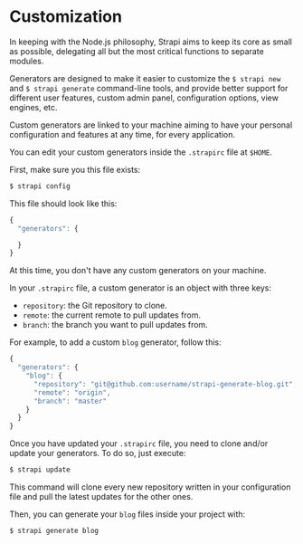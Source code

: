 # Customization

In keeping with the Node.js philosophy, Strapi aims to keep its core as small
as possible, delegating all but the most critical functions to separate modules.

Generators are designed to make it easier to customize the `$ strapi new`
and `$ strapi generate` command-line tools, and provide better support
for different user features, custom admin panel, configuration options,
view engines, etc.

Custom generators are linked to your machine aiming to have your personal
configuration and features at any time, for every application.

You can edit your custom generators inside the `.strapirc` file at `$HOME`.

First, make sure you this file exists:

```bash
$ strapi config
```

This file should look like this:

```js
{
  "generators": {

  }
}
```

At this time, you don't have any custom generators on your machine.

In your `.strapirc` file, a custom generator is an object with three keys:

- `repository`: the Git repository to clone.
- `remote`: the current remote to pull updates from.
- `branch`: the branch you want to pull updates from.

For example, to add a custom `blog` generator, follow this:

```js
{
  "generators": {
    "blog": {
      "repository": "git@github.com:username/strapi-generate-blog.git",
      "remote": "origin",
      "branch": "master"
    }
  }
}
```

Once you have updated your `.strapirc` file, you need to clone and/or update your
generators. To do so, just execute:

```bash
$ strapi update
```

This command will clone every new repository written in your configuration file
and pull the latest updates for the other ones.

Then, you can generate your `blog` files inside your project with:

```bash
$ strapi generate blog
```
